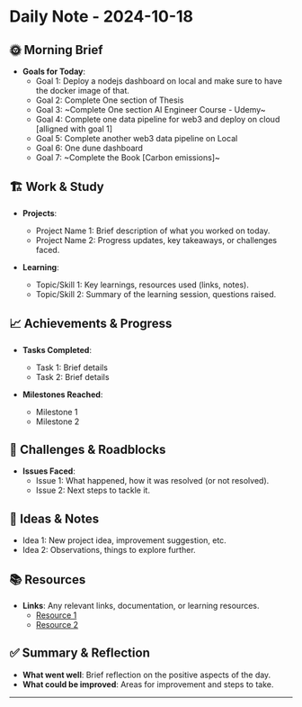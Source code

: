 # Daily Note - 2024-10-18

## 🌞 Morning Brief
- **Goals for Today**: 
  - Goal 1: Deploy a nodejs dashboard on local and make sure to have the docker image of that.
  - Goal 2: Complete One section of Thesis
  - Goal 3: ~Complete One section AI Engineer Course - Udemy~
  - Goal 4: Complete one data pipeline for web3 and deploy on cloud [alligned with goal 1]
  - Goal 5: Complete another web3 data pipeline on Local 
  - Goal 6: One dune dashboard
  - Goal 7: ~Complete the Book [Carbon emissions]~


## 🏗️ Work & Study
- **Projects**:
  - Project Name 1: Brief description of what you worked on today.
  - Project Name 2: Progress updates, key takeaways, or challenges faced.

- **Learning**:
  - Topic/Skill 1: Key learnings, resources used (links, notes).
  - Topic/Skill 2: Summary of the learning session, questions raised.

## 📈 Achievements & Progress
- **Tasks Completed**:
  - Task 1: Brief details
  - Task 2: Brief details

- **Milestones Reached**:
  - Milestone 1
  - Milestone 2

## 🤔 Challenges & Roadblocks
- **Issues Faced**:
  - Issue 1: What happened, how it was resolved (or not resolved).
  - Issue 2: Next steps to tackle it.

## 🧠 Ideas & Notes
- Idea 1: New project idea, improvement suggestion, etc.
- Idea 2: Observations, things to explore further.

## 📚 Resources
- **Links**: Any relevant links, documentation, or learning resources.
  - [Resource 1](http://example.com)
  - [Resource 2](http://example.com)

## ✅ Summary & Reflection
- **What went well**: Brief reflection on the positive aspects of the day.
- **What could be improved**: Areas for improvement and steps to take.

---

